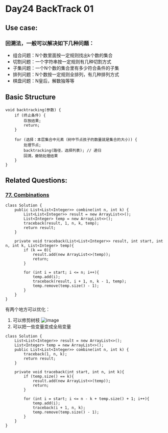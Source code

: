 # Day24 BackTrack 01

## Use case:
### 回溯法，一般可以解决如下几种问题：
- 组合问题：N个数里面按一定规则找出k个数的集合
- 切割问题：一个字符串按一定规则有几种切割方式
- 子集问题：一个N个数的集合里有多少符合条件的子集
- 排列问题：N个数按一定规则全排列，有几种排列方式
- 棋盘问题：N皇后，解数独等等

##  Basic Structure
```
void backtracking(参数) {
    if (终止条件) {
        存放结果;
        return;
    }

    for (选择：本层集合中元素（树中节点孩子的数量就是集合的大小）) {
        处理节点;
        backtracking(路径，选择列表); // 递归
        回溯，撤销处理结果
    }
}

```


## Related Questions:
### [77. Combinations](https://leetcode.com/problems/combinations/description/)
```
class Solution {
    public List<List<Integer>> combine(int n, int k) {
        List<List<Integer>> result = new ArrayList<>();
        List<Integer> temp = new ArrayList<>();
        traceback(result, 1, n, k, temp);
        return result;
    }

    private void traceback(List<List<Integer>> result, int start, int n, int k, List<Integer> temp){
        if (k == 0){
            result.add(new ArrayList<>(temp));
            return;
        }

        for (int i = start; i <= n; i++){
            temp.add(i);
            traceback(result, i + 1, n, k - 1, temp);
            temp.remove(temp.size() - 1);
        }
    }
}
```
有两个地方可以优化：
1. 可以修剪树枝
![image](https://github.com/Aria-Liang/leetcode-record/assets/97623323/74d78740-437f-4eab-a42a-8fdbd67ad545)
2. 可以把一些变量变成全局变量
```
class Solution {
    List<List<Integer>> result = new ArrayList<>();
    List<Integer> temp = new ArrayList<>();
    public List<List<Integer>> combine(int n, int k) {
        traceback(1, n, k);
        return result;
    }

    private void traceback(int start, int n, int k){
        if (temp.size() == k){
            result.add(new ArrayList<>(temp));
            return;
        }

        for (int i = start; i <= n - k + temp.size() + 1; i++){
            temp.add(i);
            traceback(i + 1, n, k);
            temp.remove(temp.size() - 1);
        }
    }
}
```
